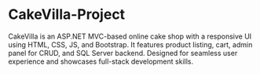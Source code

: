 # CakeVilla-Project
CakeVilla is an ASP.NET MVC-based online cake shop with a responsive UI using HTML, CSS, JS, and Bootstrap. It features product listing, cart, admin panel for CRUD, and SQL Server backend. Designed for seamless user experience and showcases full-stack development skills.
